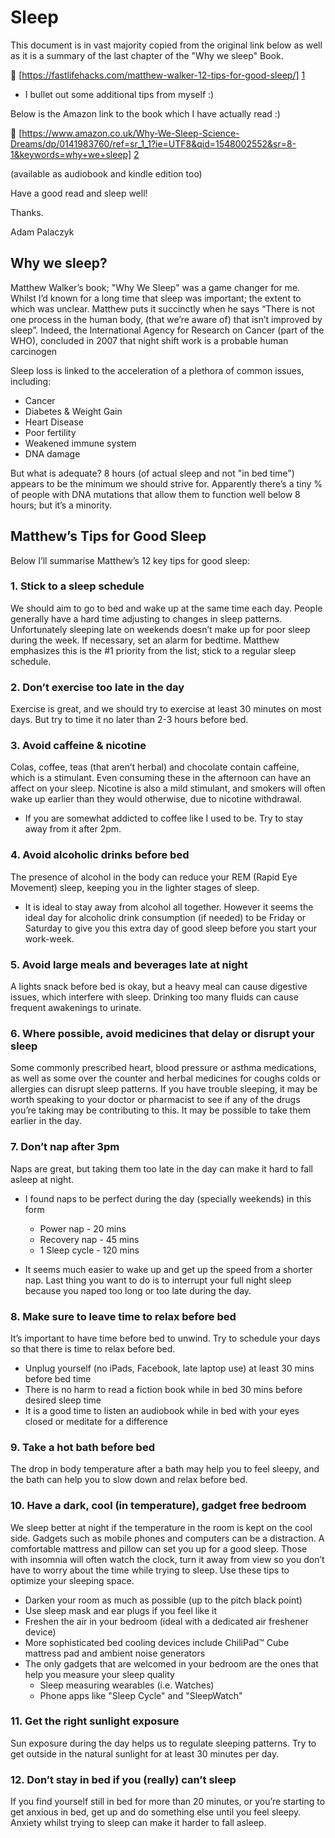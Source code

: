 # Sleep

This document is in vast majority copied from the original link below as well as it is a summary of the last chapter of the "Why we sleep" Book.

🔗 [https://fastlifehacks.com/matthew-walker-12-tips-for-good-sleep/] [1]

+ I bullet out some additional tips from myself :)

Below is the Amazon link to the book which I have actually read :)

🔗 [https://www.amazon.co.uk/Why-We-Sleep-Science-Dreams/dp/0141983760/ref=sr_1_1?ie=UTF8&qid=1548002552&sr=8-1&keywords=why+we+sleep] [2]

(available as audiobook and kindle edition too)

Have a good read and sleep well!

Thanks.

Adam Palaczyk

## Why we sleep?

Matthew Walker’s book; "Why We Sleep" was a game changer for me. Whilst I’d known for a long time that sleep was important; the extent to which was unclear. Matthew puts it succinctly when he says “There is not one process in the human body, (that we’re aware of) that isn’t improved by sleep”. Indeed, the International Agency for Research on Cancer (part of the WHO), concluded in 2007 that night shift work is a probable human carcinogen

Sleep loss is linked to the acceleration of a plethora of common issues, including:

* Cancer
* Diabetes & Weight Gain
* Heart Disease
* Poor fertility
* Weakened immune system
* DNA damage

But what is adequate? 8 hours (of actual sleep and not "in bed time") appears to be the minimum we should strive for. Apparently there’s a tiny % of people with DNA mutations that allow them to function well below 8 hours; but it’s a minority.

## Matthew’s Tips for Good Sleep

Below I’ll summarise Matthew’s 12 key tips for good sleep:

### 1. Stick to a sleep schedule

We should aim to go to bed and wake up at the same time each day. People generally have a hard time adjusting to changes in sleep patterns. Unfortunately sleeping late on weekends doesn’t make up for poor sleep during the week. If necessary, set an alarm for bedtime. Matthew emphasizes this is the #1 priority from the list; stick to a regular sleep schedule.

### 2. Don’t exercise too late in the day

Exercise is great, and we should try to exercise at least 30 minutes on most days. But try to time it no later than 2-3 hours before bed.

### 3. Avoid caffeine & nicotine

Colas, coffee, teas (that aren’t herbal) and chocolate contain caffeine, which is a stimulant. Even consuming these in the afternoon can have an affect on your sleep. Nicotine is also a mild stimulant, and smokers will often wake up earlier than they would otherwise, due to nicotine withdrawal.

* If you are somewhat addicted to coffee like I used to be. Try to stay away from it after 2pm.

### 4. Avoid alcoholic drinks before bed

The presence of alcohol in the body can reduce your REM (Rapid Eye Movement) sleep, keeping you in the lighter stages of sleep.

* It is ideal to stay away from alcohol all together. However it seems the ideal day for alcoholic drink consumption (if needed) to be Friday or Saturday to give you this extra day of good sleep before you start your work-week.

### 5. Avoid large meals and beverages late at night

A lights snack before bed is okay, but a heavy meal can cause digestive issues, which interfere with sleep. Drinking too many fluids can cause frequent awakenings to urinate.

### 6. Where possible, avoid medicines that delay or disrupt your sleep

Some commonly prescribed heart, blood pressure or asthma medications, as well as some over the counter and herbal medicines for coughs colds or allergies can disrupt sleep patterns. If you have trouble sleeping, it may be worth speaking to your doctor or pharmacist to see if any of the drugs you’re taking may be contributing to this. It may be possible to take them earlier in the day.

### 7. Don’t nap after 3pm

Naps are great, but taking them too late in the day can make it hard to fall asleep at night.

* I found naps to be perfect during the day (specially weekends) in this form
	* Power nap - 20 mins
	* Recovery nap - 45 mins
	* 1 Sleep cycle - 120 mins

* It seems much easier to wake up and get up the speed from a shorter nap. Last thing you want to do is to interrupt your full night sleep because you naped too long or too late during the day.


### 8. Make sure to leave time to relax before bed

It’s important to have time before bed to unwind. Try to schedule your days so that there is time to relax before bed.

* Unplug yourself (no iPads, Facebook, late laptop use) at least 30 mins before bed time
* There is no harm to read a fiction book while in bed 30 mins before desired sleep time
* It is a good time to listen an audiobook while in bed with your eyes closed or meditate for a difference

### 9. Take a hot bath before bed

The drop in body temperature after a bath may help you to feel sleepy, and the bath can help you to slow down and relax before bed.

### 10. Have a dark, cool (in temperature), gadget free bedroom

We sleep better at night if the temperature in the room is kept on the cool side. Gadgets such as mobile phones and computers can be a distraction. A comfortable mattress and pillow can set you up for a good sleep. Those with insomnia will often watch the clock, turn it away from view so you don’t have to worry about the time while trying to sleep. Use these tips to optimize your sleeping space.

* Darken your room as much as possible (up to the pitch black point)
* Use sleep mask and ear plugs if you feel like it
* Freshen the air in your bedroom (ideal with a dedicated air freshener device)
* More sophisticated bed cooling devices include ChiliPad™ Cube mattress pad and ambient noise generators
* The only gadgets that are welcomed in your bedroom are the ones that help you measure your sleep quality
	* Sleep measuring wearables (i.e. Watches)
	* Phone apps like "Sleep Cycle" and "SleepWatch"

### 11. Get the right sunlight exposure

Sun exposure during the day helps us to regulate sleeping patterns. Try to get outside in the natural sunlight for at least 30 minutes per day.

### 12. Don’t stay in bed if you (really) can’t sleep

If you find yourself still in bed for more than 20 minutes, or you’re starting to get anxious in bed, get up and do something else until you feel sleepy. Anxiety whilst trying to sleep can make it harder to fall asleep.

[1]:	https://fastlifehacks.com/matthew-walker-12-tips-for-good-sleep/
[2]:	https://www.amazon.co.uk/Why-We-Sleep-Science-Dreams/dp/0141983760/ref=sr_1_1?ie=UTF8&qid=1548002552&sr=8-1&keywords=why+we+sleep
